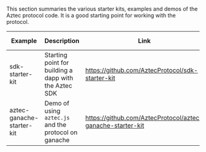 This section summaries the various starter kits, examples and demos of the Aztec protocol code. It is a good starting point for working with the protocol.

| Example                   | Description                                            | Link                                                       | Last updated |     |
| ------------------------- | ------------------------------------------------------ | ---------------------------------------------------------- | ------------ | --- |
| sdk-starter-kit           | Starting point for building a dapp with the Aztec SDK  | https://github.com/AztecProtocol/sdk-starter-kit           | Feb 2020     |     |
| aztec-ganache-starter-kit | Demo of using `aztec.js` and the protocol on ganache   | https://github.com/AztecProtocol/aztec-ganache-starter-kit | Feb 2020     |     |
